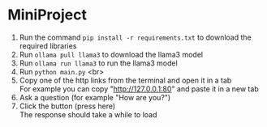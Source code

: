 MiniProject
===

1. Run the command `pip install -r requirements.txt` to download the required libraries  <br />
2. Run `ollama pull llama3` to download the llama3 model<br />
3. Run `ollama run llama3` to run the llama3 model<br />
4. Run `python main.py` <br\>
5. Copy one of the http links from the terminal and open it in a tab  <br />
    For example you can copy "http://127.0.0.1:80" and paste it in a new tab
6. Ask a question (for example "How are you?")  <br />
7. Click the button (press here)  <br />
    The response should take a while to load
